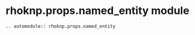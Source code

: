 # rhoknp.props.named_entity module

```{eval-rst}
.. automodule:: rhoknp.props.named_entity
```

```{toctree}
```
